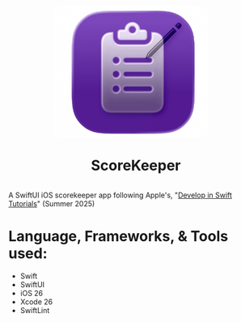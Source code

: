 <div align="center">
  <img src="https://github.com/OGSarah/ScoreKeeper/blob/c8b2dd6dad4e957508e9db81a75eb828138383bc/AppIcon_Screenshot.png" width="300" style="border: 3px solid white; border-radius: 15px; vertical-align: middle; margin-right: 20px;">
  <h1 style="display: inline-block; vertical-align: middle;">ScoreKeeper</h1>
</div>

A SwiftUI iOS scorekeeper app following Apple's, "[Develop in Swift Tutorials](https://developer.apple.com/tutorials/develop-in-swift/model-data-with-custom-types)" (Summer 2025) 

# Language, Frameworks, & Tools used:
- Swift
- SwiftUI
- iOS 26
- Xcode 26
- SwiftLint

